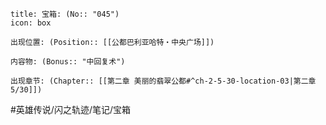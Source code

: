 ---
---
```ad-quote
title: 宝箱: (No:: "045")
icon: box

出现位置: (Position:: [[公都巴利亚哈特‧中央广场]])

内容物: (Bonus:: "中回复术")

出现章节: (Chapter:: [[第二章 美丽的翡翠公都#^ch-2-5-30-location-03|第二章5/30]])

```

#英雄传说/闪之轨迹/笔记/宝箱